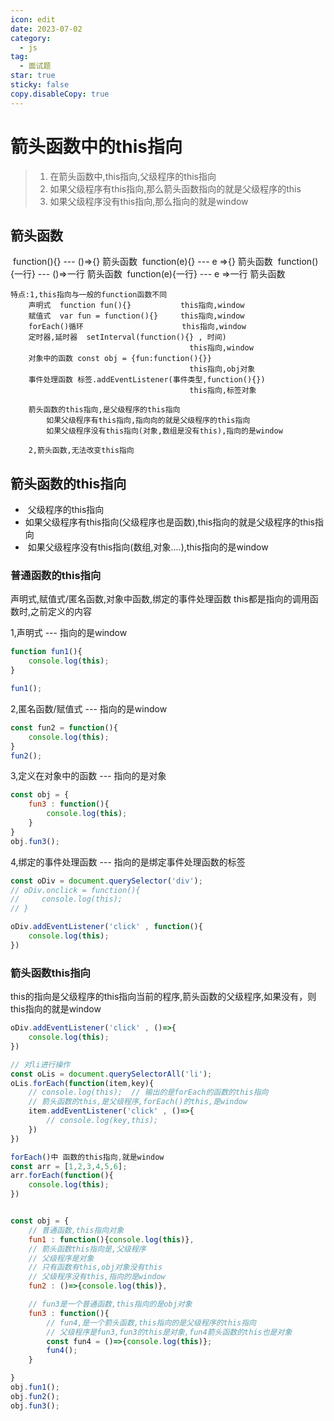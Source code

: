 ```yaml
---
icon: edit
date: 2023-07-02
category:
  - js
tag:
  - 面试题
star: true
sticky: false
copy.disableCopy: true
---
```


# 箭头函数中的this指向

> 1. 在箭头函数中,this指向,父级程序的this指向
> 2. 如果父级程序有this指向,那么箭头函数指向的就是父级程序的this
> 3. 如果父级程序没有this指向,那么指向的就是window
<!-- more -->
## 箭头函数
​    function(){}        ---   ()=>{}     箭头函数
​    function(e){}       ---   e =>{}     箭头函数
​    function(){一行}    ---   ()=>一行    箭头函数
​    function(e){一行}   ---   e =>一行    箭头函数

```
特点:1,this指向与一般的function函数不同
    声明式  function fun(){}           this指向,window
    赋值式  var fun = function(){}     this指向,window
    forEach()循环                      this指向,window
    定时器,延时器  setInterval(function(){} , 时间)
                                        this指向,window
    对象中的函数 const obj = {fun:function(){}}
                                        this指向,obj对象
    事件处理函数 标签.addEventListener(事件类型,function(){})
                                        this指向,标签对象
                                    
    箭头函数的this指向,是父级程序的this指向
        如果父级程序有this指向,指向向的就是父级程序的this指向
        如果父级程序没有this指向(对象,数组是没有this),指向的是window
    
    2,箭头函数,无法改变this指向
```

## 箭头函数的this指向

- ​    父级程序的this指向
- ​    如果父级程序有this指向(父级程序也是函数),this指向的就是父级程序的this指向
- ​    如果父级程序没有this指向(数组,对象....),this指向的是window

### 普通函数的this指向
声明式,赋值式/匿名函数,对象中函数,绑定的事件处理函数
this都是指向的调用函数时,之前定义的内容

1,声明式 --- 指向的是window

```javascript
function fun1(){
    console.log(this);
}

fun1();
```

2,匿名函数/赋值式 --- 指向的是window

```javascript
const fun2 = function(){
    console.log(this);
}
fun2();
```

3,定义在对象中的函数 --- 指向的是对象

```javascript
const obj = { 
    fun3 : function(){
        console.log(this);
    }
}
obj.fun3();
```

4,绑定的事件处理函数 --- 指向的是绑定事件处理函数的标签

```javascript
const oDiv = document.querySelector('div');
// oDiv.onclick = function(){
//     console.log(this);
// }

oDiv.addEventListener('click' , function(){
    console.log(this);
})
```

### 箭头函数this指向

this的指向是父级程序的this指向当前的程序,箭头函数的父级程序,如果没有，则this指向的就是window

~~~javascript
oDiv.addEventListener('click' , ()=>{
    console.log(this);
})

// 对li进行操作
const oLis = document.querySelectorAll('li');
oLis.forEach(function(item,key){
    // console.log(this);  // 输出的是forEach的函数的this指向
    // 箭头函数的this,是父级程序,forEach()的this,是window
    item.addEventListener('click' , ()=>{
        // console.log(key,this);
    })
})

forEach()中 函数的this指向,就是window
const arr = [1,2,3,4,5,6];
arr.forEach(function(){
    console.log(this);
})


const obj = {
    // 普通函数,this指向对象
    fun1 : function(){console.log(this)},
    // 箭头函数this指向是,父级程序
    // 父级程序是对象
    // 只有函数有this,obj对象没有this
    // 父级程序没有this,指向的是window
    fun2 : ()=>{console.log(this)},

    // fun3是一个普通函数,this指向的是obj对象
    fun3 : function(){
        // fun4,是一个箭头函数,this指向的是父级程序的this指向
        // 父级程序是fun3,fun3的this是对象,fun4箭头函数的this也是对象
        const fun4 = ()=>{console.log(this)};
        fun4();
    }

}
obj.fun1();
obj.fun2();
obj.fun3();
~~~